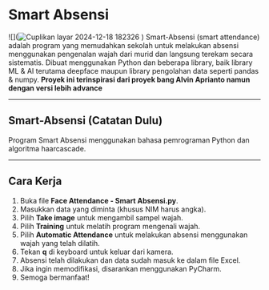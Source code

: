 # Smart Absensi
![](![Cuplikan layar 2024-12-18 182326](https://github.com/user-attachments/assets/f208dc9f-612d-4451-9d8f-9f44ca387596)
)
Smart-Absensi (smart attendance) adalah program yang memudahkan sekolah untuk melakukan absensi menggunakan pengenalan wajah dari murid dan langsung terekam secara sistematis. Dibuat menggunakan Python dan beberapa library, baik library ML & AI terutama deepface maupun library pengolahan data seperti pandas & numpy.
**Proyek ini terinspirasi dari proyek bang Alvin Aprianto namun dengan versi lebih advance**

---

## Smart-Absensi (Catatan Dulu)

Program Smart Absensi menggunakan bahasa pemrograman Python dan algoritma haarcascade.

---

## Cara Kerja

1. Buka file **Face Attendance - Smart Absensi.py**.
2. Masukkan data yang diminta (khusus NIM harus angka).
3. Pilih **Take image** untuk mengambil sampel wajah.
4. Pilih **Training** untuk melatih program mengenali wajah.
5. Pilih **Automatic Attendance** untuk melakukan absensi menggunakan wajah yang telah dilatih.
6. Tekan **q** di keyboard untuk keluar dari kamera.
7. Absensi telah dilakukan dan data sudah masuk ke dalam file Excel.
8. Jika ingin memodifikasi, disarankan menggunakan PyCharm.
9. Semoga bermanfaat!
